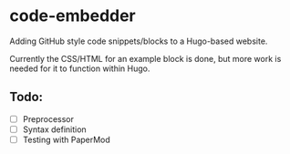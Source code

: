 # code-embedder

Adding GitHub style code snippets/blocks to a Hugo-based website.

Currently the CSS/HTML for an example block is done, but more work is needed for it to function within Hugo.

## Todo:
- [ ] Preprocessor
- [ ] Syntax definition
- [ ] Testing with PaperMod